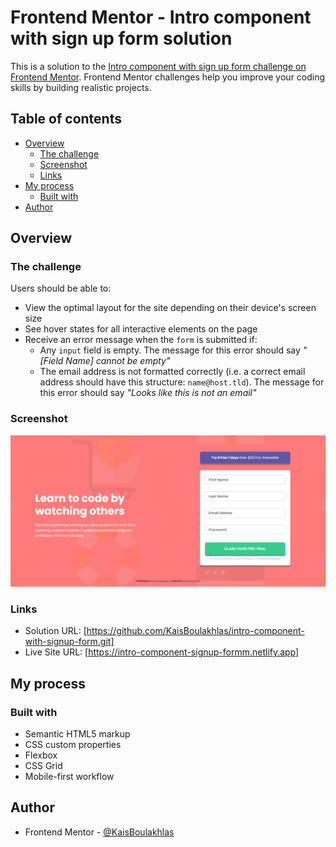 # Frontend Mentor - Intro component with sign up form solution

This is a solution to the [Intro component with sign up form challenge on Frontend Mentor](https://www.frontendmentor.io/challenges/intro-component-with-signup-form-5cf91bd49edda32581d28fd1). Frontend Mentor challenges help you improve your coding skills by building realistic projects. 

## Table of contents

- [Overview](#overview)
  - [The challenge](#the-challenge)
  - [Screenshot](#screenshot)
  - [Links](#links)
- [My process](#my-process)
  - [Built with](#built-with)
- [Author](#author)

## Overview

### The challenge

Users should be able to:

- View the optimal layout for the site depending on their device's screen size
- See hover states for all interactive elements on the page
- Receive an error message when the `form` is submitted if:
  - Any `input` field is empty. The message for this error should say *"[Field Name] cannot be empty"*
  - The email address is not formatted correctly (i.e. a correct email address should have this structure: `name@host.tld`). The message for this error should say *"Looks like this is not an email"*

### Screenshot

![](./Screenshot%202022-04-25%20at%2012-39-52%20Frontend%20Mentor%20Intro%20component%20with%20sign%20up%20form.png)

### Links

- Solution URL: [https://github.com/KaisBoulakhlas/intro-component-with-signup-form.git]
- Live Site URL: [https://intro-component-signup-formm.netlify.app]

## My process

### Built with

- Semantic HTML5 markup
- CSS custom properties
- Flexbox
- CSS Grid
- Mobile-first workflow

## Author

- Frontend Mentor - [@KaisBoulakhlas](https://www.frontendmentor.io/profile/KaisBoulakhlas)

